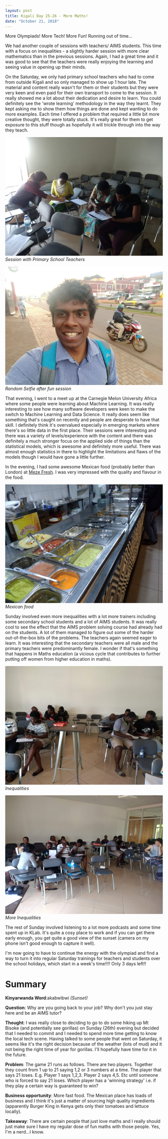 ```yaml
---
layout: post
title: Kigali Day 25-26 - More Maths!
date: "October 21, 2018"
---
```


More Olympiads! More Tech! More Fun! Running out of time...

We had another couple of sessions with teachers/ AIMS students. This time with a focus on inequalities - a slightly harder session with more clear mathematics than in the previous sessions. Again, I had a great time and it was good to see that the teachers were really enjoying the learning and seeing value in opening up their minds.

On the Saturday, we only had primary school teachers who had to come from outside Kigali and so only managed to show up 1 hour late. The material and content really wasn't for them or their students but they were very keen and even paid for their own transport to come to the session. It really showed me a lot about their dedication and desire to learn. You could definitely see the 'wrote learning' methodology in the way they learnt. They kept asking me to show them how things are done and kept wanting to do more examples. Each time I offered a problem that required a little bit more creative thought, they were totally stuck. It's really great for them to get exposure to this stuff though as hopefully it will trickle through into the way they teach.

![Primary](/images/primary.jpg "Primary")
*Session with Primary School Teachers*

![Selfie](/images/selfie.jpg "Selfie")
*Random Selfie after fun session*

That evening, I went to a meet up at the Carnegie Melon University Africa where some people were learning about Machine Learning. It was really interesting to see how many software developers were keen to make the switch to Machine Learning and Data Science. It really does seem like something that's caught on recently and people are desperate to have that skill. I definitely think it's overvalued especially in emerging markets where there's so little data in the first place. Their sessions were interesting and there was a variety of levels/experience with the content and there was definitely a much stronger focus on the applied side of things than the statistical models, which is awesome and definitely more useful. There was almost enough statistics in there to highlight the limitations and flaws of the models though I would have gone a little further.

In the evening, I had some awesome Mexican food (probably better than London) at [Meze Fresh](http://www.livinginkigali.com/reviews/kigali-restaurants/meze-fresh/). I was very impressed with the quality and flavour in the food.

![Mexican](/images/Mexican.jpg "Mexican")
*Mexican food*

Sunday involved even more inequalities with a lot more trainers including some secondary school students and a lot of AIMS students. It was really cool to see the effect that the AIMS problem solving course had already had on the students. A lot of them managed to figure out some of the harder out-of-the-box bits of the problems. The teachers again seemed eager to learn. It was interesting that the secondary teachers were all male and the primary teachers were predominantly female. I wonder if that's something that happens in Maths education (a vicious cycle that contributes to further putting off women from higher education in maths).

![Inequalities](/images/Inequalities.jpg "Inequalities")
*Inequalities*

![Inequalities 2](/images/Inequalities2.jpg "More Inequalities")
*More Inequalities*

The rest of Sunday involved listening to a lot more podcasts and some time spent up in KLab. It's quite a cosy place to work and if you can get there early enough, you get quite a good view of the sunset (camera on my phone isn't good enough to capture it well).


I'm now going to have to continue the energy with the olympiad and find a way to turn it into regular Saturday trainings for teachers and students over the school holidays, which start in a week's time!!!! Only 3 days left!!

Summary
===========

**Kinyarwanda Word**:akabwibwi *(Sunset)*

**Question**: Why are you going back to your job? Why don't you just stay here and be an AIMS tutor?

**Thought**: I was really close to deciding to go to do some hiking up Mt Bisoke (and potentially see gorillas) on Sunday (26th) evening but decided that I needed to commit and I needed to spend more time getting to know the local tech scene. Having talked to some people that went on Saturday, it seems like it's the right decision because of the weather (lots of mud) and it not being the right time of year for gorillas. I'll hopefully have time for it in the future.

**Problem**: The game 21 runs as follows. There are two players. Together they count from 1 up to 21 saying 1,2 or 3 numbers at a time. The player that says 21 loses. E.g. Player 1 says 1,2,3. Player 2 says 4,5. Etc until someone who is forced to say 21 loses. Which player has a 'winning strategy' i.e. if they play a certain way is guaranteed to win?

**Business opportunity**: More fast food. The Mexican place has loads of business and I think it's just a matter of sourcing high quality ingredients (apparently Burger King in Kenya gets only their tomatoes and lettuce locally).

**Takeaway**: There are certain people that just love maths and I really should just make sure I have my regular dose of fun maths with those people. Yes, I'm a nerd...I know.
